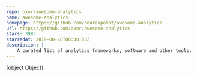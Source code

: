 ```yaml
---
repo: oxnr/awesome-analytics
name: awesome-analytics
homepage: https://github.com/onurakpolat/awesome-analytics
url: https://github.com/oxnr/awesome-analytics
stars: 3983
starredAt: 2019-08-28T06:38:53Z
description: |-
    A curated list of analytics frameworks, software and other tools.
---
```


[object Object]
